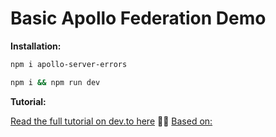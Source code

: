 # Basic Apollo Federation Demo

**Installation:**

```bash
npm i apollo-server-errors

npm i && npm run dev
```

**Tutorial:**

[Read the full tutorial on dev.to here](https://dev.to/mandiwise/getting-started-with-apollo-federation-and-gateway-4739) 👩‍💻
[Based on:](https://github.com/mandiwise/basic-apollo-federation-demo)